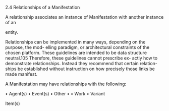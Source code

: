 2.4 Relationships of a Manifestation

A relationship associates an instance of Manifestation with another instance of an

entity.

Relationships can be implemented in many ways, depending on the purpose, the mod-
elling paradigm, or architectural constraints of the chosen platform. These guidelines are
intended to be data structure neutral.105 Therefore, these guidelines cannot prescribe ex-
actly how to demonstrate relationships. Instead they recommend that certain relation-
ships be established without instruction on how precisely those links be made manifest.

A Manifestation may have relationships with the following:

•	 Agent(s)
•
Event(s)
•	 Other
•
•	 Work
•	 Variant

Item(s)
